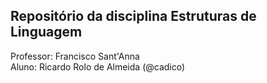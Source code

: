 ## Repositório da disciplina Estruturas de Linguagem

Professor: Francisco Sant'Anna  
Aluno: Ricardo Rolo de Almeida (@cadico)

